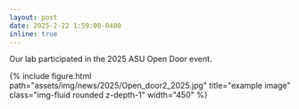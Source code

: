```yaml
---
layout: post
date: 2025-2-22 1:59:00-0400
inline: true
---
```

Our lab participated in the 2025 ASU Open Door event.

<div class="row mt-2">
    <div class="col-sm mt-3 mt-md-0">
        {% include figure.html path="assets/img/news/2025/Open_door2_2025.jpg" title="example image" class="img-fluid rounded z-depth-1" width="450" %}
    </div>
</div>
